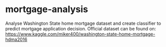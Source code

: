 # mortgage-analysis

Analyse Washington State home mortgage dataset and create classifier to predict mortgage application decision.
Official dataset can be found on: https://www.kaggle.com/miker400/washington-state-home-mortgage-hdma2016
